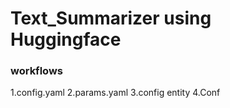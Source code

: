 # Text_Summarizer using Huggingface

### workflows

1.config.yaml
2.params.yaml
3.config entity
4.Conf